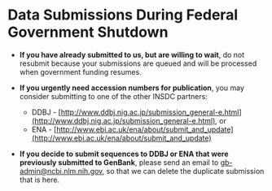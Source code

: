 
# Data Submissions During Federal Government Shutdown

*   **If you have already submitted to us, but are willing to wait**, do not resubmit because your submissions are queued and will be processed when government funding resumes.

*   **If you urgently need accession numbers for publication**, you may consider submitting to one of the other INSDC partners:
    *   DDBJ - [http://www.ddbj.nig.ac.jp/submission_general-e.html](http://www.ddbj.nig.ac.jp/submission_general-e.html), or
    *   ENA - [http://www.ebi.ac.uk/ena/about/submit_and_update](http://www.ebi.ac.uk/ena/about/submit_and_update)

*   **If you decide to submit sequences to DDBJ or ENA that were previously submitted to GenBank**, please send an email to [gb-admin@ncbi.nlm.nih.gov](mailto:gb-admin@ncbi.nlm.nih.gov), so that we can delete the duplicate submission that is here.

</div>

</div>